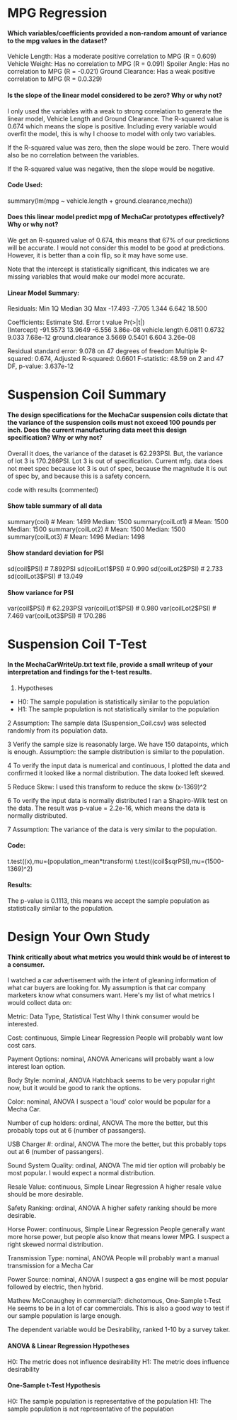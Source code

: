 # MPG Regression
#### Which variables/coefficients provided a non-random amount of variance to the mpg values in the dataset?

Vehicle Length: Has a moderate positive correlation to MPG (R = 0.609)
Vehicle Weight: Has no correlation to MPG (R = 0.091)
Spoiler Angle: Has no correlation to MPG (R = -0.021)
Ground Clearance: Has a weak positive correlation to MPG (R = 0.0.329)

#### Is the slope of the linear model considered to be zero? Why or why not?

I only used the variables with a weak to strong correlation to generate the linear model, Vehicle Length and Ground Clearance. The R-squared value is 0.674 which means the slope is positive. Including every variable would overfit the model, this is why I choose to model with only two variables.

If the R-squared value was zero, then the slope would be zero. There would also be no correlation between the variables.

If the R-squared value was negative, then the slope would be negative.

#### Code Used:
summary(lm(mpg ~ vehicle.length + ground.clearance,mecha))

#### Does this linear model predict mpg of MechaCar prototypes effectively? Why or why not?

We get an R-squared value of 0.674, this means that 67% of our predictions will be accurate. I would not consider this model to be good at predictions. However, it is better than a coin flip, so it may have some use.

Note that the intercept is statistically significant, this indicates we are missing variables that would make our model more accurate.

#### Linear Model Summary:
Residuals:
    Min      1Q  Median      3Q     Max 
-17.493  -7.705   1.344   6.642  18.500 

Coefficients:
                 Estimate Std. Error t value Pr(>|t|)    
(Intercept)      -91.5573    13.9649  -6.556 3.86e-08
vehicle.length     6.0811     0.6732   9.033 7.68e-12 
ground.clearance   3.5669     0.5401   6.604 3.26e-08 

Residual standard error: 9.078 on 47 degrees of freedom
Multiple R-squared:  0.674,	Adjusted R-squared:  0.6601 
F-statistic: 48.59 on 2 and 47 DF,  p-value: 3.637e-12

# Suspension Coil Summary

#### The design specifications for the MechaCar suspension coils dictate that the variance of the suspension coils must not exceed 100 pounds per inch. Does the current manufacturing data meet this design specification? Why or why not?

Overall it does, the variance of the dataset is 62.293PSI. But, the variance of lot 3 is 170.286PSI. Lot 3 is out of specification. Current mfg. data does not meet spec because lot 3 is out of spec, because the magnitude it is out of spec by, and because this is a safety concern.

code with results (commented)

#### Show table summary of all data
summary(coil) # Mean: 1499 Median: 1500
summary(coilLot1) # Mean: 1500 Median: 1500
summary(coilLot2) # Mean: 1500 Median: 1500
summary(coilLot3) # Mean: 1496 Median: 1498

#### Show standard deviation for PSI
sd(coil$PSI) # 7.892PSI
sd(coilLot1$PSI) # 0.990
sd(coilLot2$PSI) # 2.733
sd(coilLot3$PSI) # 13.049

#### Show variance for PSI
var(coil$PSI) # 62.293PSI
var(coilLot1$PSI) # 0.980
var(coilLot2$PSI) # 7.469
var(coilLot3$PSI) # 170.286

# Suspension Coil T-Test
#### In the MechaCarWriteUp.txt text file, provide a small writeup of your interpretation and findings for the t-test results.

1)  Hypotheses
- H0:  The sample population is statistically similar to the population
- H1:  The sample population is not statistically similar to the population

2  Assumption: The sample data (Suspension_Coil.csv) was selected randomly from its population data.

3  Verify the sample size is reasonably large. We have 150 datapoints, which is enough.
Assumption: the sample distribution is similar to the population.

4  To verify the input data is numerical and continuous, I plotted the data and confirmed it looked like a normal distribution. The data looked left skewed.

5  Reduce Skew: I used this transform to reduce the skew (x-1369)^2

6  To verify the input data is normally distributed I ran a Shapiro-Wilk test on the data. The result was p-value = 2.2e-16, which means the data is normally distributed.

7  Assumption: The variance of the data is very similar to the population.

#### Code:
t.test((x),mu=(population_mean*transform)
t.test((coil$sqrPSI),mu=(1500-1369)^2)

#### Results:
The p-value is 0.1113, this means we accept the sample population as statistically similar to the population.

# Design Your Own Study
#### Think critically about what metrics you would think would be of interest to a consumer.

I watched a car advertisement with the intent of gleaning information of what car buyers are looking for. My assumption is that car company marketers know what consumers want. Here's my list of what metrics I would collect data on:

Metric: Data Type, Statistical Test
Why I think consumer would be interested.

Cost: continuous, Simple Linear Regression
People will probably want low cost cars.

Payment Options: nominal, ANOVA
Americans will probably want a low interest loan option.

Body Style: nominal, ANOVA
Hatchback seems to be very popular right now, but it would be good to rank the options.

Color: nominal, ANOVA
I suspect a 'loud' color would be popular for a Mecha Car.

Number of cup holders: ordinal, ANOVA
The more the better, but this probably tops out at 6 (number of passangers).

USB Charger #: ordinal, ANOVA
The more the better, but this probably tops out at 6 (number of passangers).

Sound System Quality: ordinal, ANOVA
The mid tier option will probably be most popular. I would expect a normal distribution.

Resale Value: continuous, Simple Linear Regression
A higher resale value should be more desirable.

Safety Ranking: ordinal, ANOVA
A higher safety ranking should be more desirable.

Horse Power: continuous, Simple Linear Regression
People generally want more horse power, but people also know that means lower MPG. I suspect a right skewed normal distribution.

Transmission Type: nominal, ANOVA
People will probably want a manual transmission for a Mecha Car

Power Source: nominal, ANOVA
I suspect a gas engine will be most popular followed by electric, then hybrid.

Mathew McConaughey in commercial?: dichotomous, One-Sample t-Test
He seems to be in a lot of car commercials. This is also a good way to test if our sample population is large enough.

The dependent variable would be Desirability, ranked 1-10 by a survey taker.

#### ANOVA & Linear Regression Hypotheses
H0: The metric does not influence desirability
H1: The metric does influence desirability

#### One-Sample t-Test Hypothesis
H0: The sample population is representative of the population
H1: The sample population is not representative of the population
